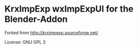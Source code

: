# KrxImpExp wxImpExpUI for the Blender-Addon

Forked from http://krximpexp.sourceforge.net/

License: GNU GPL 3